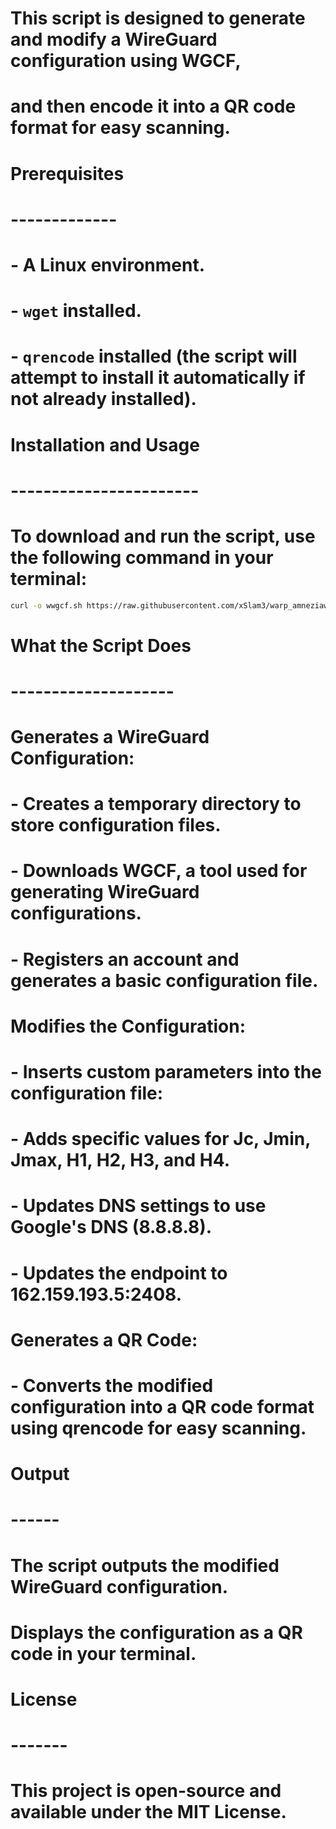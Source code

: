 # This script is designed to generate and modify a WireGuard configuration using WGCF,
# and then encode it into a QR code format for easy scanning.

# Prerequisites
# -------------

# - A Linux environment.
# - `wget` installed.
# - `qrencode` installed (the script will attempt to install it automatically if not already installed).

# Installation and Usage
# -----------------------

# To download and run the script, use the following command in your terminal:

``` bash
curl -o wwgcf.sh https://raw.githubusercontent.com/xSlam3/warp_amneziawg_generator/main/wwgcf.sh > /dev/null 2>&1 && chmod 777 wwgcf.sh && ./wwgcf.sh
```

# What the Script Does
# --------------------

# Generates a WireGuard Configuration:
# 
# - Creates a temporary directory to store configuration files.
# - Downloads WGCF, a tool used for generating WireGuard configurations.
# - Registers an account and generates a basic configuration file.
# Modifies the Configuration:
# 
# - Inserts custom parameters into the configuration file:
#   - Adds specific values for Jc, Jmin, Jmax, H1, H2, H3, and H4.
#   - Updates DNS settings to use Google's DNS (8.8.8.8).
#   - Updates the endpoint to 162.159.193.5:2408.
# Generates a QR Code:
# 
# - Converts the modified configuration into a QR code format using qrencode for easy scanning.

# Output
# ------

# The script outputs the modified WireGuard configuration.
# Displays the configuration as a QR code in your terminal.

# License
# -------

# This project is open-source and available under the MIT License.
